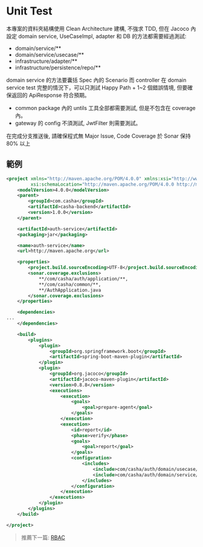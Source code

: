 # Unit Test

本專案的資料夾結構使用 Clean Architecture 建構, 不強求 TDD, 但在 Jacoco 內設定 domain service, UseCaseImpl, adapter 和 DB 的方法都需要經過測試:

* domain/service/**
* domain/service/usecase/** 
* infrastructure/adapter/**
* infrastructure/persistence/repo/**

domain service 的方法要囊括 Spec 內的 Scenario
而 controller 在 domain service test 完整的情況下，可以只測試 Happy Path + 1~2 個錯誤情境, 但要確保返回的 ApiResponse 符合預期。

* common package 內的 untils 工具全部都需要測試, 但是不包含在 coverage 內。
* gateway 的 config 不須測試, JwtFilter 則需要測試。

在完成分支推送後, 請確保程式無 Major Issue, Code Coverage 於 Sonar 保持 80% 以上

## 範例

```xml
<project xmlns="http://maven.apache.org/POM/4.0.0" xmlns:xsi="http://www.w3.org/2001/XMLSchema-instance"
         xsi:schemaLocation="http://maven.apache.org/POM/4.0.0 http://maven.apache.org/xsd/maven-4.0.0.xsd">
    <modelVersion>4.0.0</modelVersion>
    <parent>
        <groupId>com.casha</groupId>
        <artifactId>casha-backend</artifactId>
        <version>1.0.0</version>
    </parent>

    <artifactId>auth-service</artifactId>
    <packaging>jar</packaging>

    <name>auth-service</name>
    <url>http://maven.apache.org</url>

    <properties>
        <project.build.sourceEncoding>UTF-8</project.build.sourceEncoding>
        <sonar.coverage.exclusions>
            **/com/casha/auth/application/**,
            **/com/casha/common/**,
            **/AuthApplication.java
        </sonar.coverage.exclusions>
    </properties>

    <dependencies>
...
    </dependencies>

    <build>
        <plugins>
            <plugin>
                <groupId>org.springframework.boot</groupId>
                <artifactId>spring-boot-maven-plugin</artifactId>
            </plugin>
            <plugin>
                <groupId>org.jacoco</groupId>
                <artifactId>jacoco-maven-plugin</artifactId>
                <version>0.8.8</version>
                <executions>
                    <execution>
                        <goals>
                            <goal>prepare-agent</goal>
                        </goals>
                    </execution>
                    <execution>
                        <id>report</id>
                        <phase>verify</phase>
                        <goals>
                            <goal>report</goal>
                        </goals>
                        <configuration>
                            <includes>
                                <include>com/casha/auth/domain/usecase/**</include>
                                <include>com/casha/auth/domain/service/**</include>
                            </includes>
                        </configuration>
                    </execution>
                </executions>
            </plugin>
        </plugins>
    </build>

</project>
```

> 推薦下一篇: [RBAC](/spec/common/rbac.md)
